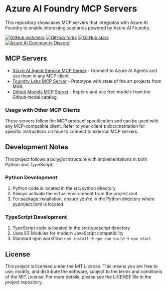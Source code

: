 # Azure AI Foundry MCP Servers

This repository showcases MCP servers that integrates with Azure AI Foundry to enable interesting scenarios powered by Azure AI Foundry.

[![GitHub watchers](https://img.shields.io/github/watchers/azure-ai-foundry/mcp-foundry.svg?style=social&label=Watch)](https://github.com/azure-ai-foundry/mcp-foundry/watchers)
[![GitHub forks](https://img.shields.io/github/forks/azure-ai-foundry/mcp-foundry.svg?style=social&label=Fork)](https://github.com/azure-ai-foundry/mcp-foundry/fork)
[![GitHub stars](https://img.shields.io/github/stars/azure-ai-foundry/mcp-foundry?style=social&label=Star)](https://github.com/azure-ai-foundry/mcp-foundry/stargazers)
[![Azure AI Community Discord](https://dcbadge.vercel.app/api/server/ByRwuEEgH4)](https://discord.gg/REmjGvvFpW)

## MCP Servers

- [Azure AI Agent Service MCP Server](./azure-ai-agent-service-mcp-server/README.md) - Connect to Azure AI Agents and use them in any MCP client.
- [Foundry Labs MCP Server](./src/python/mcp_server_for_foundry_labs/README.md) - Prototype with state of the art projects from MSR.
- [Github Models MCP Server](./src/python/mcp_server_for_gh_models/README.md) - Explore and use free models from the Github model catalog.

### Usage with Other MCP Clients

These servers follow the MCP protocol specification and can be used with any MCP-compatible client. Refer to your client's documentation for specific instructions on how to connect to external MCP servers.

## Development Notes

This project follows a polyglot structure with implementations in both Python and TypeScript:

### Python Development

1. Python code is located in the src/python directory
2. Always activate the virtual environment from the project root
3. For package installation, ensure you're in the Python directory where pyproject.toml is located

### TypeScript Development

1. TypeScript code is located in the src/typescript directory
2. Uses ES Modules for modern JavaScript compatibility
3. Standard npm workflow: `npm install` → `npm run build` → `npm start`

## License

This project is licensed under the MIT License. This means you are free to use, modify, and distribute the software, subject to the terms and conditions of the MIT License. For more details, please see the LICENSE file in the project repository.
